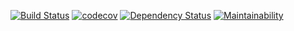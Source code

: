 [![Build Status](https://travis-ci.org/nicolalandro/fizz_buzz.svg?branch=master)](https://travis-ci.org/nicolalandro/fizz_buzz)
[![codecov](https://codecov.io/gh/nicolalandro/fizz_buzz/branch/master/graph/badge.svg)](https://codecov.io/gh/nicolalandro/fizz_buzz)
[![Dependency Status](https://www.versioneye.com/user/projects/5a7efc470fb24f33b0fcc301/badge.svg?style=flat)](https://www.versioneye.com/user/projects/5a7efc470fb24f33b0fcc301)
[![Maintainability](https://api.codeclimate.com/v1/badges/1af6998cc07fc376b135/maintainability)](https://codeclimate.com/github/nicolalandro/fizz_buzz/maintainability)